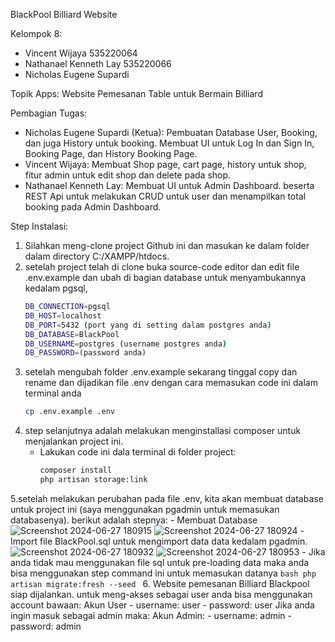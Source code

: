 BlackPool Billiard Website

Kelompok 8:
- Vincent Wijaya 535220064
- Nathanael Kenneth Lay 535220066
- Nicholas Eugene Supardi

Topik Apps: Website Pemesanan Table untuk Bermain Billiard

Pembagian Tugas: 
- Nicholas Eugene Supardi (Ketua): Pembuatan Database User, Booking, dan juga History untuk booking. Membuat UI untuk Log In dan Sign In, Booking Page, dan History Booking Page.
- Vincent Wijaya: Membuat Shop page, cart page, history untuk shop, fitur admin untuk edit shop dan delete pada shop.
- Nathanael Kenneth Lay: Membuat UI untuk Admin Dashboard. beserta REST Api untuk melakukan CRUD untuk user dan menampilkan total booking pada Admin Dashboard.

Step Instalasi:
1. Silahkan meng-clone project Github ini dan masukan ke dalam folder dalam directory C:/XAMPP/htdocs.
2. setelah project telah di clone buka source-code editor dan edit file .env.example dan ubah di bagian database untuk menyambukannya kedalam pgsql,
   ```bash
   DB_CONNECTION=pgsql
   DB_HOST=localhost
   DB_PORT=5432 (port yang di setting dalam postgres anda)
   DB_DATABASE=BlackPool
   DB_USERNAME=postgres (username postgres anda)
   DB_PASSWORD=(password anda)
   ```
3. setelah mengubah folder .env.example sekarang tinggal copy dan rename dan dijadikan file .env dengan cara memasukan code ini dalam terminal anda
   ```bash
   cp .env.example .env
   ```
4. step selanjutnya adalah melakukan menginstallasi composer untuk menjalankan project ini.
   - Lakukan code ini dala terminal di folder project:
     ```bash
     composer install
     php artisan storage:link
     ```
5.setelah melakukan perubahan pada file .env, kita akan membuat database untuk project ini (saya menggunakan pgadmin untuk memasukan databasenya). berikut adalah stepnya:
    - Membuat Database
      ![Screenshot 2024-06-27 180915](https://github.com/Nicholas-Eugene/blackpool/assets/59018883/db015a92-083e-4685-b457-c7fa59210fc3)
      ![Screenshot 2024-06-27 180924](https://github.com/Nicholas-Eugene/blackpool/assets/59018883/50b5d7f8-e3ff-4c10-9648-51bb80032a93)
    - Import file BlackPool.sql untuk mengimport data data kedalam pgadmin.
      ![Screenshot 2024-06-27 180932](https://github.com/Nicholas-Eugene/blackpool/assets/59018883/33820d40-2d76-48e6-aa53-b3ea3b4ad79a)
      ![Screenshot 2024-06-27 180953](https://github.com/Nicholas-Eugene/blackpool/assets/59018883/b8a67bae-6bfb-4b47-8c91-705d56a5a6d1)
    - Jika anda tidak mau menggunakan file sql untuk pre-loading data maka anda bisa menggunakan step command ini untuk memasukan datanya
      ```bash
      php artisan migrate:fresh --seed
      ```
6. Website pemesanan Billiard Blackpool siap dijalankan. untuk meng-akses sebagai user anda bisa menggunakan account bawaan:
    Akun User
    - username: user
    - password: user
    Jika anda ingin masuk sebagai admin maka:
    Akun Admin:
    - username: admin
    - password: admin
